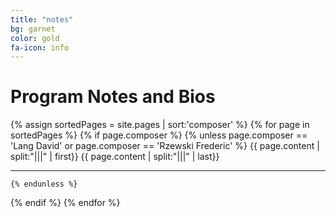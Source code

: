 ```yaml
---
title: "notes"
bg: garnet
color: gold
fa-icon: info
---
```

# Program Notes and Bios

{% assign sortedPages = site.pages | sort:'composer' %}
{% for page in sortedPages %}
  {% if page.composer %}
    {% unless page.composer == 'Lang David' or page.composer == 'Rzewski Fred​e​ric' %}
{{ page.content | split:"|||" | first}}
{{ page.content | split:"|||" | last}}

----------
    {% endunless %}
  {% endif %}
{% endfor %}